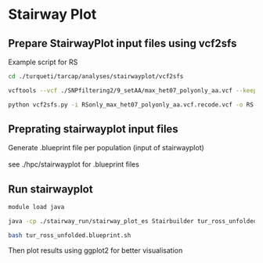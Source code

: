 Stairway Plot
================

## Prepare StairwayPlot input files using vcf2sfs

Example script for RS

``` bash
cd ./turqueti/tarcap/analyses/stairwayplot/vcf2sfs

vcftools --vcf ./SNPfiltering2/9_setAA/max_het07_polyonly_aa.vcf --keep RS_diploid.txt --recode --recode-INFO-all --out RSonly_max_het07_polyonly_aa.vcf

python vcf2sfs.py -i RSonly_max_het07_polyonly_aa.vcf.recode.vcf -o RS -p RS_original_diploid.txt -v
```

## Preprating stairwayplot input files

Generate .blueprint file per population (input of stairwayplot)  
<br> see ./hpc/stairwayplot for .blueprint files

## Run stairwayplot

``` bash
module load java

java -cp ./stairway_run/stairway_plot_es Stairbuilder tur_ross_unfolded.blueprint #this generates tur_ross_unfolded.blueprint.sh

bash tur_ross_unfolded.blueprint.sh 
```

Then plot results using ggplot2 for better visualisation
